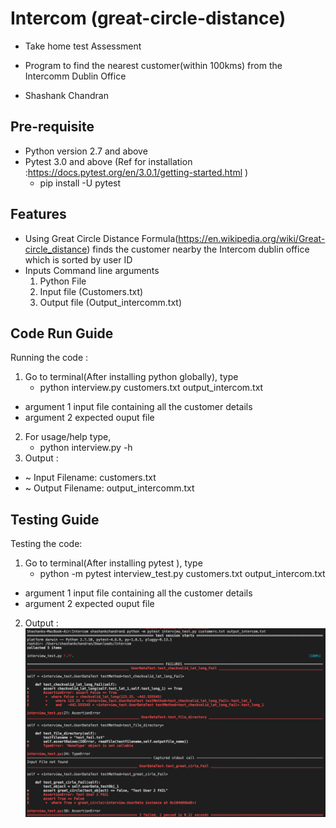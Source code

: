# Intercom (great-circle-distance)
- Take home test Assessment
- Program to find the nearest customer(within 100kms) from the Intercomm Dublin Office

- Shashank Chandran

Pre-requisite
------------
- Python version 2.7 and above
- Pytest 3.0 and above (Ref for installation :https://docs.pytest.org/en/3.0.1/getting-started.html )
  - pip install -U pytest

Features
--------
- Using Great Circle Distance Formula(https://en.wikipedia.org/wiki/Great-circle_distance) finds the customer nearby the Intercom dublin office which is sorted by user ID
- Inputs Command line arguments
    1. Python File
    2. Input file (Customers.txt)
    3. Output file (Output_intercomm.txt)

Code Run Guide
------------
Running the code :
1. Go to terminal(After installing python globally), type 
    - python interview.py customers.txt output_intercom.txt 
  -  argument 1 input file containing all the customer details 
  -  argument 2 expected ouput file 
2. For usage/help type,  
   - python interview.py -h 
3. Output :
  - ~ Input Filename: customers.txt
  - ~ Output Filename: output_intercomm.txt

Testing Guide
------------

Testing the code:
1. Go to terminal(After installing pytest ), type 
    - python -m pytest interview_test.py customers.txt output_intercom.txt
  -  argument 1 input file containing all the customer details 
  -  argument 2 expected ouput file 

2. Output :
  ![Alt text](/output_Screenshot.png?raw=true "Output screenshot")
